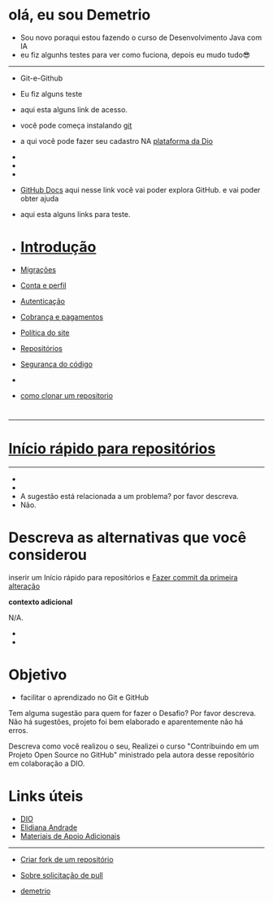 
# olá, eu sou Demetrio 
- Sou novo poraqui estou fazendo o curso de  Desenvolvimento Java com IA
- eu fiz algunhs testes para ver como fuciona, depois eu mudo tudo😎



-----------------------------------------------------------------------------------


-  Git-e-Github
- Eu fiz alguns teste 
- aqui esta alguns link de acesso.
- você pode começa instalando [ git ](https://git-scm.com/download/win)




- a qui você pode fazer seu cadastro NA [ plataforma da Dio ](https://www.dio.me) 
-
-
- 

-  [GitHub Docs](https://docs.github.com/pt) aqui nesse link você vai poder explora GitHub. e vai poder obter ajuda 

-  aqui esta alguns links para teste.

- # [Introdução](https://docs.github.com/pt/get-started)               
- [Migrações](https://docs.github.com/pt/migrations)
- [Conta e perfil](https://docs.github.com/pt/account-and-profile)
- [Autenticação](https://docs.github.com/pt/authentication)
- [Cobrança e pagamentos](https://docs.github.com/pt/billing)
- [Política do site](https://docs.github.com/pt/site-policy)
- [Repositórios](https://docs.github.com/pt/repositories)
- [Segurança do código](https://docs.github.com/pt/code-security)
-
- [como clonar um repositorio](https://docs.github.com/pt/repositories/creating-and-managing-repositories/cloning-a-repository)
# ##################################################
- -------------------------------------------------------
# [Início rápido para repositórios](https://docs.github.com/pt/repositories/creating-and-managing-repositories/quickstart-for-repositories)
--------------------------------------------------------
-
-
- A sugestão está relacionada a um problema? por favor descreva. 
- Não.



# **Descreva as alternativas que você considerou**

inserir um Início rápido para repositórios e [Fazer commit da primeira alteração](https://docs.github.com/pt/repositories/creating-and-managing-repositories/quickstart-for-repositories?tool=webui#commit-your-first-change)

**contexto adicional**

N/A.

-
-
# Objetivo
- facilitar o aprendizado no Git e GitHub



Tem alguma sugestão para quem for fazer o Desafio? Por favor descreva.
Não há sugestões, projeto foi bem elaborado e aparentemente não há erros.

Descreva como você realizou o seu,
Realizei o curso "Contribuindo em um Projeto Open Source no GitHub" ministrado pela autora desse repositório em colaboração a DIO.

# Links úteis

- [DIO](https://www.dio.me/)
- [Elidiana Andrade](https://github.com/elidianaandrade)
- [Materiais de Apoio Adicionais](https://docs.github.com/pt/pull-requests/collaborating-with-pull-requests/proposing-changes-to-your-work-with-pull-requests/creating-a-pull-request)
-------------------------------------------------


- [Criar fork de um repositório](https://docs.github.com/pt/pull-requests/collaborating-with-pull-requests/working-with-forks/fork-a-repo)

- [Sobre solicitação de pull](https://docs.github.com/pt/pull-requests/collaborating-with-pull-requests/proposing-changes-to-your-work-with-pull-requests/about-pull-requests)


 


- [demetrio](https://github.com/demetrioangelo/dio-lab-open-source)



